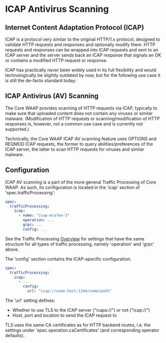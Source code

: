 # ICAP Antivirus Scanning

## Internet Content Adaptation Protocol (ICAP)

ICAP is a protocol very similar to the original HTTP/1.x protocol, designed to validate HTTP requests and responses and optionally modify them. HTTP requests and responses can be wrapped into ICAP requests and sent to an ICAP server and the server sends back an ICAP response that signals an OK or contains a modified HTTP request or response.

ICAP has practically never been widely used in its full flexibility and would technologically be slightly outdated by now, but for the following use case it is still the de-facto standard today:

## ICAP Antivirus (AV) Scanning

The Core WAAP provides scanning of HTTP requests via ICAP, typically to make sure that uploaded content does not contain any viruses or similar malware. (Modification of HTTP requests or scanning/modification of HTTP responses is, however, not a common use case and is currently not supported.)

Technically, the Core WAAP ICAP AV scanning feature uses OPTIONS and REQMOD ICAP requests, the former to query abilities/preferences of the ICAP server, the latter to scan HTTP requests for viruses and similar malware. 

## Configuration

ICAP AV scanning is a part of the more general Traffic Processing of Core WAAP. As such, its configuration is located in the 'icap' section of 'spec.trafficProcessing':

```yaml
spec:
  trafficProcessing:
    icap:
      - name: "icap-mcafee-3" 
        operation: ...
        grpc: ...
        config: ...
```

See the Traffic Processing [Overview](traffic-processing-overview.md) for settings that have the same structure for all types of traffic processing, namely 'operation' and 'grpc' above.

The 'config' section contains the ICAP-specific configuration:

```yaml
spec:
  trafficProcessing:
    icap:
      - ... 
        config:
          url: "icap://some.host:1344/some/path"
```

The 'url' setting defines:

- Whether to use TLS to the ICAP server ("icaps://") or not ("icap://")
- Host, port and location to send the ICAP request to

TLS uses the same CA certificates as for HTTP backend routes, i.e. the settings under 'spec.operation.caCertificates' (and corresponding operator defaults).